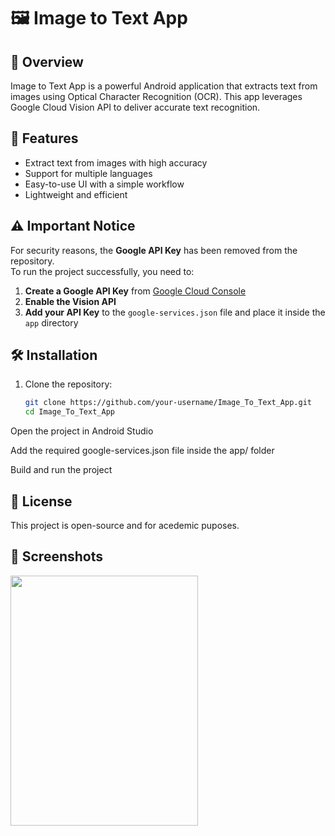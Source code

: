 # 🖼️ Image to Text App  

## 📌 Overview  
Image to Text App is a powerful Android application that extracts text from images using Optical Character Recognition (OCR). This app leverages Google Cloud Vision API to deliver accurate text recognition.  

## 🚀 Features  
- Extract text from images with high accuracy  
- Support for multiple languages  
- Easy-to-use UI with a simple workflow  
- Lightweight and efficient  

## ⚠️ Important Notice  
For security reasons, the **Google API Key** has been removed from the repository.  
To run the project successfully, you need to:  
1. **Create a Google API Key** from [Google Cloud Console](https://console.cloud.google.com/)  
2. **Enable the Vision API**  
3. **Add your API Key** to the `google-services.json` file and place it inside the `app` directory  

## 🛠️ Installation  
1. Clone the repository:  
   ```sh
   git clone https://github.com/your-username/Image_To_Text_App.git
   cd Image_To_Text_App
Open the project in Android Studio

Add the required google-services.json file inside the app/ folder

Build and run the project 

## 📜 License
This project is open-source and for acedemic puposes.

## 📸 Screenshots
<img src="https://github.com/user-attachments/assets/90b35144-bb59-4540-9ea4-b8ff2d71916c" width="300" height="400">



